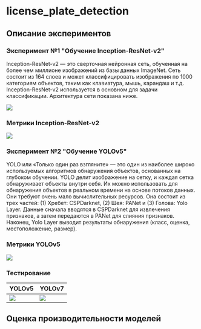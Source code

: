 # license_plate_detection

## Описание экспериментов

### Эксперимент №1 "Обучение Inception-ResNet-v2"

Inception-ResNet-v2 — это сверточная нейронная сеть, обученная на более чем миллионе изображений из базы данных ImageNet. Сеть состоит из 164 слоев и может классифицировать изображения по 1000 категориям объектов, таким как клавиатура, мышь, карандаш и т.д. Inception-ResNet-v2 используется в основном для задачи классификации. Архитектура сети показана ниже.

<image src="./images/imagenet.png"></image>

### Метрики Inception-ResNet-v2

<image src="./images/resnetv2_metrics.png"></image>

### Эксперимент №2 "Обучение YOLOv5"

YOLO или «Только один раз взгляните» — это один из наиболее широко используемых алгоритмов обнаружения объектов, основанных на глубоком обучении. YOLO делит изображение на сетку, и каждая сетка обнаруживает объекты внутри себя. Их можно использовать для обнаружения объектов в реальном времени на основе потоков данных. Они требуют очень мало вычислительных ресурсов. Она состоит из трех частей: (1) Хребет: CSPDarknet, (2) Шея: PANet и (3) Голова: Yolo Layer. Данные сначала вводятся в CSPDarknet для извлечения признаков, а затем передаются в PANet для слияния признаков. Наконец, Yolo Layer выводит результаты обнаружения (класс, оценка, местоположение, размер).

### Метрики YOLOv5

<image src="./images/YOLOv5_metrics.png"></image>

### Тестирование

| YOLOv5 | YOLOv7 |
| --- | --- |
| <image src="./images/y5/confusion_matrix.png"></image> | <image src="./images/y5/confusion_matrix.png"></image> |  

## Оценка производительности моделей
